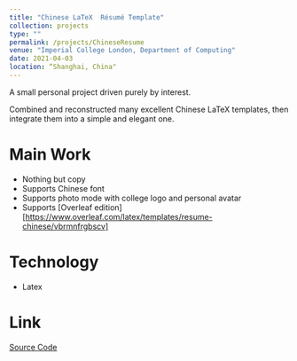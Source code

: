 ```yaml
---
title: "Chinese LaTeX  Résumé Template"
collection: projects
type: ""
permalink: /projects/ChineseResume
venue: "Imperial College London, Department of Computing"
date: 2021-04-03
location: “Shanghai, China"
---
```

A small personal project driven purely by interest.

Combined and reconstructed  many excellent Chinese LaTeX templates, then integrate them into a simple and  elegant one.

Main Work
======

* Nothing but copy
* Supports Chinese font
* Supports photo mode with college logo and personal avatar
* Supports [Overleaf edition][https://www.overleaf.com/latex/templates/resume-chinese/vbrmnfrgbscv]

Technology
======
* Latex

Link
======
[Source Code](https://github.com/zheyuye/resume-chinese) <br>
